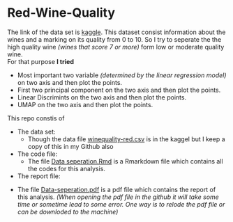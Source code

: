 # Red-Wine-Quality
The link of the data set is [kaggle](https://www.kaggle.com/uciml/red-wine-quality-cortez-et-al-2009). This dataset consist information about the wines and a marking on its quality from 0 to 10. So I try to seperate the the high quality wine *(wines that score 7 or more)* form low or moderate quality wine.  
For that purpose **I tried**
  - Most important two variable *(determined by the linear regression model)* on two axis and then plot the points.
  - First two principal component on the two axis and then plot the points.
  - Linear Discrimints on the two axis and then plot the points.
  - UMAP on the two axis and then plot the points.

  
    
    
This repo constis of 
- The data set: 
  + Though the data file [winequality-red.csv](/winequality-red.csv) is in the kaggel but I keep a copy of this in my Github also
- The code file: 
  + The file [Data seperation.Rmd](/Data_seperation.Rmd) is a Rmarkdown file which contains all the codes for this analysis.
- The report file: 
 + The file [Data-seperation.pdf](/Data-seperation.pdf) is a pdf file which contains the report of this analysis.
*(When opening the pdf file in the github it will take some time or sometime lead to some error. One way is to relode the pdf file or can be downloded to the machine)*

